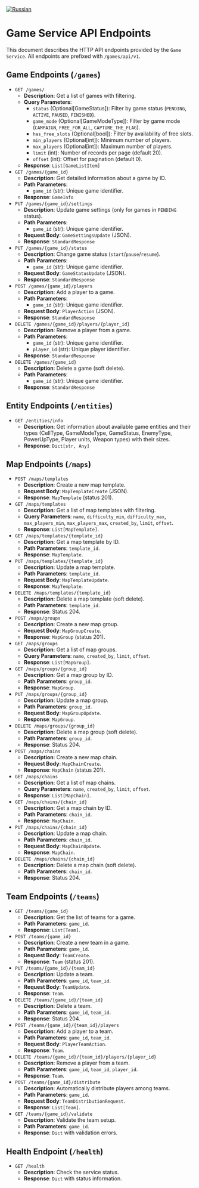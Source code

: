 [![Russian](https://img.shields.io/badge/lang-Russian-blue)](../ru/api_endpoints.md)

# Game Service API Endpoints

This document describes the HTTP API endpoints provided by the `Game Service`. All endpoints are prefixed with `/games/api/v1`.

## Game Endpoints (`/games`)

*   `GET /games/`
    *   **Description**: Get a list of games with filtering.
    *   **Query Parameters**:
        *   `status` (Optional[GameStatus]): Filter by game status (`PENDING`, `ACTIVE`, `PAUSED`, `FINISHED`).
        *   `game_mode` (Optional[GameModeType]): Filter by game mode (`CAMPAIGN`, `FREE_FOR_ALL`, `CAPTURE_THE_FLAG`).
        *   `has_free_slots` (Optional[bool]): Filter by availability of free slots.
        *   `min_players` (Optional[int]): Minimum number of players.
        *   `max_players` (Optional[int]): Maximum number of players.
        *   `limit` (int): Number of records per page (default 20).
        *   `offset` (int): Offset for pagination (default 0).
    *   **Response**: `List[GameListItem]`
*   `GET /games/{game_id}`
    *   **Description**: Get detailed information about a game by ID.
    *   **Path Parameters**:
        *   `game_id` (str): Unique game identifier.
    *   **Response**: `GameInfo`
*   `PUT /games/{game_id}/settings`
    *   **Description**: Update game settings (only for games in `PENDING` status).
    *   **Path Parameters**:
        *   `game_id` (str): Unique game identifier.
    *   **Request Body**: `GameSettingsUpdate` (JSON).
    *   **Response**: `StandardResponse`
*   `PUT /games/{game_id}/status`
    *   **Description**: Change game status (`start`/`pause`/`resume`).
    *   **Path Parameters**:
        *   `game_id` (str): Unique game identifier.
    *   **Request Body**: `GameStatusUpdate` (JSON).
    *   **Response**: `StandardResponse`
*   `POST /games/{game_id}/players`
    *   **Description**: Add a player to a game.
    *   **Path Parameters**:
        *   `game_id` (str): Unique game identifier.
    *   **Request Body**: `PlayerAction` (JSON).
    *   **Response**: `StandardResponse`
*   `DELETE /games/{game_id}/players/{player_id}`
    *   **Description**: Remove a player from a game.
    *   **Path Parameters**:
        *   `game_id` (str): Unique game identifier.
        *   `player_id` (str): Unique player identifier.
    *   **Response**: `StandardResponse`
*   `DELETE /games/{game_id}`
    *   **Description**: Delete a game (soft delete).
    *   **Path Parameters**:
        *   `game_id` (str): Unique game identifier.
    *   **Response**: `StandardResponse`

## Entity Endpoints (`/entities`)

*   `GET /entities/info`
    *   **Description**: Get information about available game entities and their types (CellType, GameModeType, GameStatus, EnemyType, PowerUpType, Player units, Weapon types) with their sizes.
    *   **Response**: `Dict[str, Any]`

## Map Endpoints (`/maps`)

*   `POST /maps/templates`
    *   **Description**: Create a new map template.
    *   **Request Body**: `MapTemplateCreate` (JSON).
    *   **Response**: `MapTemplate` (status 201).
*   `GET /maps/templates`
    *   **Description**: Get a list of map templates with filtering.
    *   **Query Parameters**: `name`, `difficulty_min`, `difficulty_max`, `max_players_min`, `max_players_max`, `created_by`, `limit`, `offset`.
    *   **Response**: `List[MapTemplate]`.
*   `GET /maps/templates/{template_id}`
    *   **Description**: Get a map template by ID.
    *   **Path Parameters**: `template_id`.
    *   **Response**: `MapTemplate`.
*   `PUT /maps/templates/{template_id}`
    *   **Description**: Update a map template.
    *   **Path Parameters**: `template_id`.
    *   **Request Body**: `MapTemplateUpdate`.
    *   **Response**: `MapTemplate`.
*   `DELETE /maps/templates/{template_id}`
    *   **Description**: Delete a map template (soft delete).
    *   **Path Parameters**: `template_id`.
    *   **Response**: Status 204.
*   `POST /maps/groups`
    *   **Description**: Create a new map group.
    *   **Request Body**: `MapGroupCreate`.
    *   **Response**: `MapGroup` (status 201).
*   `GET /maps/groups`
    *   **Description**: Get a list of map groups.
    *   **Query Parameters**: `name`, `created_by`, `limit`, `offset`.
    *   **Response**: `List[MapGroup]`.
*   `GET /maps/groups/{group_id}`
    *   **Description**: Get a map group by ID.
    *   **Path Parameters**: `group_id`.
    *   **Response**: `MapGroup`.
*   `PUT /maps/groups/{group_id}`
    *   **Description**: Update a map group.
    *   **Path Parameters**: `group_id`.
    *   **Request Body**: `MapGroupUpdate`.
    *   **Response**: `MapGroup`.
*   `DELETE /maps/groups/{group_id}`
    *   **Description**: Delete a map group (soft delete).
    *   **Path Parameters**: `group_id`.
    *   **Response**: Status 204.
*   `POST /maps/chains`
    *   **Description**: Create a new map chain.
    *   **Request Body**: `MapChainCreate`.
    *   **Response**: `MapChain` (status 201).
*   `GET /maps/chains`
    *   **Description**: Get a list of map chains.
    *   **Query Parameters**: `name`, `created_by`, `limit`, `offset`.
    *   **Response**: `List[MapChain]`.
*   `GET /maps/chains/{chain_id}`
    *   **Description**: Get a map chain by ID.
    *   **Path Parameters**: `chain_id`.
    *   **Response**: `MapChain`.
*   `PUT /maps/chains/{chain_id}`
    *   **Description**: Update a map chain.
    *   **Path Parameters**: `chain_id`.
    *   **Request Body**: `MapChainUpdate`.
    *   **Response**: `MapChain`.
*   `DELETE /maps/chains/{chain_id}`
    *   **Description**: Delete a map chain (soft delete).
    *   **Path Parameters**: `chain_id`.
    *   **Response**: Status 204.

## Team Endpoints (`/teams`)

*   `GET /teams/{game_id}`
    *   **Description**: Get the list of teams for a game.
    *   **Path Parameters**: `game_id`.
    *   **Response**: `List[Team]`.
*   `POST /teams/{game_id}`
    *   **Description**: Create a new team in a game.
    *   **Path Parameters**: `game_id`.
    *   **Request Body**: `TeamCreate`.
    *   **Response**: `Team` (status 201).
*   `PUT /teams/{game_id}/{team_id}`
    *   **Description**: Update a team.
    *   **Path Parameters**: `game_id`, `team_id`.
    *   **Request Body**: `TeamUpdate`.
    *   **Response**: `Team`.
*   `DELETE /teams/{game_id}/{team_id}`
    *   **Description**: Delete a team.
    *   **Path Parameters**: `game_id`, `team_id`.
    *   **Response**: Status 204.
*   `POST /teams/{game_id}/{team_id}/players`
    *   **Description**: Add a player to a team.
    *   **Path Parameters**: `game_id`, `team_id`.
    *   **Request Body**: `PlayerTeamAction`.
    *   **Response**: `Team`.
*   `DELETE /teams/{game_id}/{team_id}/players/{player_id}`
    *   **Description**: Remove a player from a team.
    *   **Path Parameters**: `game_id`, `team_id`, `player_id`.
    *   **Response**: `Team`.
*   `POST /teams/{game_id}/distribute`
    *   **Description**: Automatically distribute players among teams.
    *   **Path Parameters**: `game_id`.
    *   **Request Body**: `TeamDistributionRequest`.
    *   **Response**: `List[Team]`.
*   `GET /teams/{game_id}/validate`
    *   **Description**: Validate the team setup.
    *   **Path Parameters**: `game_id`.
    *   **Response**: `Dict` with validation errors.

## Health Endpoint (`/health`)

*   `GET /health`
    *   **Description**: Check the service status.
    *   **Response**: `Dict` with status information.
